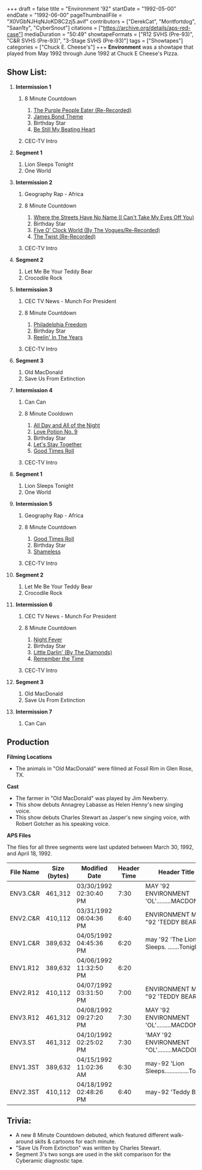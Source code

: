 +++
draft = false
title = "Environment '92"
startDate = "1992-05-00"
endDate = "1992-06-00"
pageThumbnailFile = "X0VGbNJHqNJoKD8C2zj5.avif"
contributors = ["DerekCat", "Montfortdog", "Saan1ty", "CyberSnout"]
citations = ["https://archive.org/details/aps-red-case"]
mediaDuration = "50:49"
showtapeFormats = ["R12 SVHS (Pre-93)", "C&R SVHS (Pre-93)", "3-Stage SVHS (Pre-93)"]
tags = ["Showtapes"]
categories = ["Chuck E. Cheese's"]
+++
**Environment** was a showtape that played from May 1992 through June 1992 at Chuck E Cheese's Pizza.

## Show List:

1. **Intermission 1**

   1. 8 Minute Countdown

      1. [The Purple People Eater (Re-Recorded)](https://en.wikipedia.org/wiki/The_Purple_People_Eater)
      2. [James Bond Theme](https://en.wikipedia.org/wiki/James_Bond_Theme)
      3. Birthday Star
      4. [Be Still My Beating Heart](https://en.wikipedia.org/wiki/Be_Still_My_Beating_Heart)
   2. CEC-TV Intro
2. **Segment 1**

   1. Lion Sleeps Tonight
   2. One World
3. **Intermission 2**

   1. Geography Rap - Africa
   2. 8 Minute Countdown

      1. [Where the Streets Have No Name (I Can't Take My Eyes Off You)](https://en.wikipedia.org/wiki/Where_the_Streets_Have_No_Name_(I_Can%27t_Take_My_Eyes_Off_You))
      2. Birthday Star
      3. [Five O' Clock World (By The Vogues/Re-Recorded)](https://en.wikipedia.org/wiki/Five_O%27Clock_World)
      4. [The Twist (Re-Recorded)](https://en.wikipedia.org/wiki/The_Twist_(song))
   3. CEC-TV Intro
4. **Segment 2**

   1. Let Me Be Your Teddy Bear
   2. Crocodile Rock
5. **Intermission 3**

   1. CEC TV News - Munch For President
   2. 8 Minute Countdown

      1. [Philadelphia Freedom](https://en.wikipedia.org/wiki/Philadelphia_Freedom_(song))
      2. Birthday Star
      3. [Reelin' In The Years](https://en.wikipedia.org/wiki/Reelin%27_In_the_Years)
   3. CEC-TV Intro
6. **Segment 3**

   1. Old MacDonald
   2. Save Us From Extinction
7. **Intermission 4**

   1. Can Can
   2. 8 Minute Cooldown

      1. [All Day and All of the Night](https://en.wikipedia.org/wiki/All_Day_and_All_of_the_Night)
      2. [Love Potion No. 9](https://en.wikipedia.org/wiki/Meet_The_Searchers)
      3. Birthday Star
      4. [Let's Stay Together](https://en.wikipedia.org/wiki/Let%27s_Stay_Together_(Al_Green_album))
      5. [Good Times Roll](https://en.wikipedia.org/wiki/The_Cars_(album))
   3. CEC-TV Intro
8. **Segment 1**

   1. Lion Sleeps Tonight
   2. One World
9. **Intermission 5**

   1. Geography Rap - Africa
   2. 8 Minute Countdown

      1. [Good Times Roll](https://en.wikipedia.org/wiki/The_Cars_(album))
      2. Birthday Star
      3. [Shameless](https://en.wikipedia.org/wiki/Ropin%27_the_Wind)
   3. CEC-TV Intro
10. **Segment 2**

    1. Let Me Be Your Teddy Bear
    2. Crocodile Rock
11. **Intermission 6**

    1. CEC TV News - Munch For President
    2. 8 Minute Countdown

       1. [Night Fever](https://en.wikipedia.org/wiki/Night_Fever)
       2. Birthday Star
       3. [Little Darlin' (By The Diamonds)](https://en.wikipedia.org/wiki/Little_Darlin%27)
       4. [Remember the Time](https://en.wikipedia.org/wiki/Remember_the_Time)
    3. CEC-TV Intro
12. **Segment 3**

    1. Old MacDonald
    2. Save Us From Extinction
13. **Intermission 7**

    1. Can Can

## Production

**Filming Locations**

* The animals in "Old MacDonald" were filmed at Fossil Rim in Glen Rose, TX.

**Cast**

* The farmer in "Old MacDonald" was played by Jim Newberry.
* This show debuts Annagrey Labasse as Helen Henny's new singing voice.
* This show debuts Charles Stewart as Jasper's new singing voice, with Robert Gotcher as his speaking voice.

**APS Files**

The files for all three segments were last updated between March 30, 1992, and April 18, 1992.

| File Name | Size (bytes) | Modified Date          | Header Time | Header Title 1                               | Header Title 2        |
| --------- | ------------ | ---------------------- | ----------- | -------------------------------------------- | --------------------- |
| ENV3.C&R  | 461,312      | 03/30/1992 02:30:40 PM | 7:30        | MAY '92 ENVIRONMENT 'OL'.........MACDONALD'  | 'SAVE US FROM EXTINC' |
| ENV2.C&R  | 410,112      | 03/31/1992 06:04:36 PM | 6:40        | ENVIRONMENT MAY "92 'TEDDY BEAR'             | 'CROCADILE ROCK'      |
| ENV1.C&R  | 389,632      | 04/05/1992 04:45:36 PM | 6:20        | may '92 'The Lion Sleeps. .......Tonight'    | 'One World is Enough' |
| ENV1.R12  | 389,632      | 04/06/1992 11:32:50 PM | 6:20        |                                              |                       |
| ENV2.R12  | 410,112      | 04/07/1992 03:31:50 PM | 7:00        | ENVIRONMENT MAY "92 'TEDDY BEAR'             | 'CROCADILE ROCK'      |
| ENV3.R12  | 461,312      | 04/08/1992 09:27:20 PM | 7:30        | MAY '92 ENVIRONMENT 'OL'.........MACDONALD'  | 'SAVE US FROM EXTINC' |
| ENV3.ST   | 461,312      | 04/10/1992 02:25:02 PM | 7:30        | 'MAY '92 ENVIRONMENT "OL'.........MACDONALD' | 'SAVE US FROM EXTINC" |
| ENV1.3ST  | 389,632      | 04/15/1992 11:02:36 AM | 6:30        | may-92 'Lion Sleeps...............Tonight'   | '1 World is Enough'   |
| ENV2.3ST  | 410,112      | 04/18/1992 02:48:26 PM | 6:40        | may-92 'Teddy Bear'                          | 'Crocadile Rock'      |

## Trivia:

* A new 8 Minute Countdown debuted, which featured different walk-around skits & cartoons for each minute.
* "Save Us From Extinction" was written by Charles Stewart.
* Segment 3's two songs are used in the skit comparison for the Cyberamic diagnostic tape.
